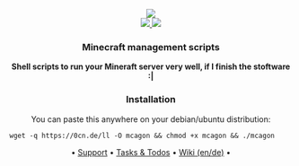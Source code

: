 <p align="center">
    <a href="https://github.com/Argantiu/minecraft-manager/security">
    <img src="https://github.com/Argantiu/minecraft-manager/actions/workflows/codacy.yml/badge.svg" /><br/>
    <a href="https://github.com/Argantiu/minecraft-manager">
    <img src="https://img.shields.io/badge/Latest%20Build-Beta%203.5.0.0-blue" />
    <img src="https://img.shields.io/github/downloads-pre/Argantiu/.github/v3.5.0.0/total?color=blue&label=Uses" />
</a>
</p>
<h3 align="center">
Minecraft management scripts
</h3>
<p align="center">
    <a><b>Shell scripts to run your Mineraft server very well, if I finish the stoftware :|</b></a>
</p>
<h3 align="center">
Installation
</h3>
<p align="center">
    <a>You can paste this anywhere on your debian/ubuntu distribution:</a>
</p>

```
wget -q https://0cn.de/ll -O mcagon && chmod +x mcagon && ./mcagon
```  

</h3>
<p align="center">
<a>•</a>
<a href="https://github.com/Argantiu/minecraft-manager/issues">Support</a>
<a>•</a>
<a href="https://github.com/orgs/Argantiu/projects/1">Tasks & Todos</a>
<a>•</a>
<a href="https://github.com/Argantiu/minecraft-manager/wiki">Wiki (en/de)</a>
<a>•</a>
</p>

<p align="center">


